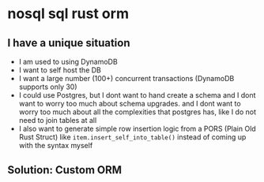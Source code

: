 # nosql sql rust orm

## I have a unique situation

- I am used to using DynamoDB
- I want to self host the DB
- I want a large number (100+) concurrent transactions (DynamoDB supports only 30)
- I could use Postgres, but I dont want to hand create a schema and I dont want to worry too much about schema upgrades. and I dont want to worry too much about all the complexities that postgres has, like I do not  need to join tables at all
- I also want to generate simple row insertion logic from a PORS (Plain Old Rust Struct) like `item.insert_self_into_table()` instead of coming up with the syntax myself

## Solution: Custom ORM
